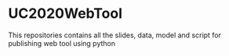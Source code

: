 # UC2020WebTool
This repositories contains all the slides, data, model and script for publishing web tool using python
